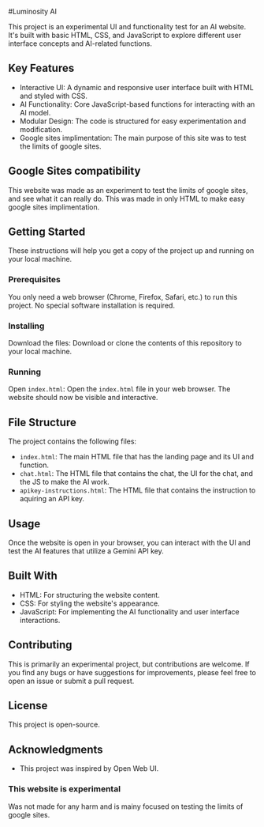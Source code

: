 #Luminosity AI

This project is an experimental UI and functionality test for an AI website.  It's built with basic HTML, CSS, and JavaScript to explore different user interface concepts and AI-related functions.

## Key Features

*   Interactive UI:  A dynamic and responsive user interface built with HTML and styled with CSS.
*   AI Functionality: Core JavaScript-based functions for interacting with an AI model.
*   Modular Design: The code is structured for easy experimentation and modification.
*   Google sites implimentation: The main purpose of this site was to test the limits of google sites.

## Google Sites compatibility

This website was made as an experiment to test the limits of google sites, and see what it can really do. This was made in only HTML to make easy google sites implimentation.

## Getting Started

These instructions will help you get a copy of the project up and running on your local machine.

### Prerequisites

You only need a web browser (Chrome, Firefox, Safari, etc.) to run this project. No special software installation is required.

### Installing

Download the files: Download or clone the contents of this repository to your local machine.

### Running

Open `index.html`: Open the `index.html` file in your web browser.  The website should now be visible and interactive.

## File Structure

The project contains the following files:

*   `index.html`: The main HTML file that has the landing page and its UI and function.
*   `chat.html`:  The HTML file that contains the chat, the UI for the chat, and the JS to make the AI work.
*   `apikey-instructions.html`: The HTML file that contains the instruction to aquiring an API key.

## Usage

Once the website is open in your browser, you can interact with the UI and test the AI features that utilize a Gemini API key.

## Built With

*   HTML:  For structuring the website content.
*   CSS:  For styling the website's appearance.
*   JavaScript: For implementing the AI functionality and user interface interactions.

## Contributing

This is primarily an experimental project, but contributions are welcome. If you find any bugs or have suggestions for improvements, please feel free to open an issue or submit a pull request.

## License

This project is open-source.

## Acknowledgments

*   This project was inspired by Open Web UI.

### This website is experimental

Was not made for any harm and is mainy focused on testing the limits of google sites.
